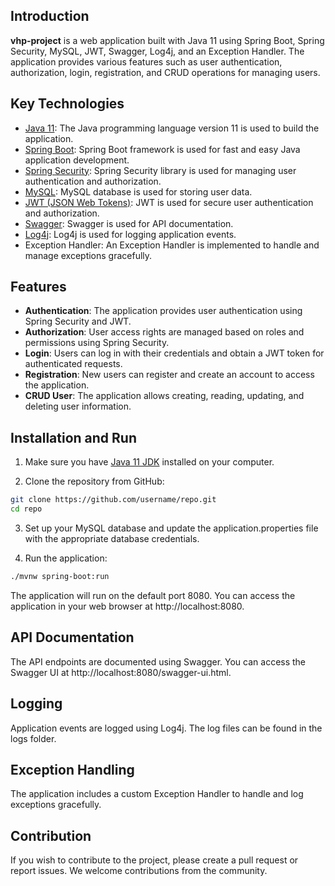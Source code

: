## Introduction

**vhp-project** is a web application built with Java 11 using Spring Boot, Spring Security, MySQL, JWT, Swagger, Log4j, and an Exception Handler. The application provides various features such as user authentication, authorization, login, registration, and CRUD operations for managing users.

## Key Technologies

- [Java 11](https://www.oracle.com/java/technologies/javase-jdk11-downloads.html): The Java programming language version 11 is used to build the application.
- [Spring Boot](https://spring.io/projects/spring-boot): Spring Boot framework is used for fast and easy Java application development.
- [Spring Security](https://spring.io/projects/spring-security): Spring Security library is used for managing user authentication and authorization.
- [MySQL](https://www.mysql.com): MySQL database is used for storing user data.
- [JWT (JSON Web Tokens)](https://jwt.io): JWT is used for secure user authentication and authorization.
- [Swagger](https://swagger.io): Swagger is used for API documentation.
- [Log4j](https://logging.apache.org/log4j/2.x): Log4j is used for logging application events.
- Exception Handler: An Exception Handler is implemented to handle and manage exceptions gracefully.

## Features

- **Authentication**: The application provides user authentication using Spring Security and JWT.
- **Authorization**: User access rights are managed based on roles and permissions using Spring Security.
- **Login**: Users can log in with their credentials and obtain a JWT token for authenticated requests.
- **Registration**: New users can register and create an account to access the application.
- **CRUD User**: The application allows creating, reading, updating, and deleting user information.

## Installation and Run

1. Make sure you have [Java 11 JDK](https://www.oracle.com/java/technologies/javase-jdk11-downloads.html) installed on your computer.

2. Clone the repository from GitHub:

```bash
git clone https://github.com/username/repo.git
cd repo
```

3. Set up your MySQL database and update the application.properties file with the appropriate database credentials.

4. Run the application:
```bash
./mvnw spring-boot:run
```

The application will run on the default port 8080. You can access the application in your web browser at http://localhost:8080.

## API Documentation
The API endpoints are documented using Swagger. You can access the Swagger UI at http://localhost:8080/swagger-ui.html.

## Logging
Application events are logged using Log4j. The log files can be found in the logs folder.

## Exception Handling
The application includes a custom Exception Handler to handle and log exceptions gracefully.

## Contribution
If you wish to contribute to the project, please create a pull request or report issues. We welcome contributions from the community.